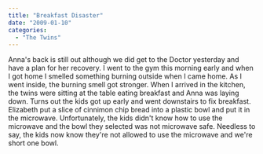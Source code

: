 ```yaml
---
title: "Breakfast Disaster"
date: "2009-01-10"
categories: 
  - "The Twins"
---
```


Anna's back is still out although we did get to the Doctor yesterday and have a plan for her recovery. I went to the gym this morning early and when I got home I smelled something burning outside when I came home. As I went inside, the burning smell got stronger. When I arrived in the kitchen, the twins were sitting at the table eating breakfast and Anna was laying down. Turns out the kids got up early and went downstairs to fix breakfast. Elizabeth put a slice of cinnimon chip bread into a plastic bowl and put it in the microwave. Unfortunately, the kids didn't know how to use the microwave and the bowl they selected was not microwave safe. Needless to say, the kids now know they're not allowed to use the microwave and we're short one bowl.
